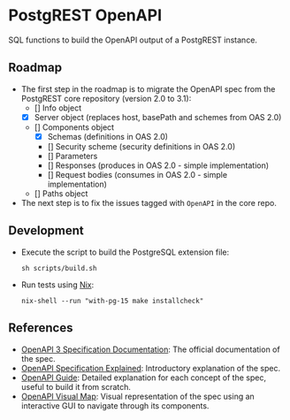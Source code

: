 # PostgREST OpenAPI

SQL functions to build the OpenAPI output of a PostgREST instance.

## Roadmap

- The first step in the roadmap is to migrate the OpenAPI spec from the PostgREST core repository (version 2.0 to 3.1):
  - [] Info object
  - [x] Server object (replaces host, basePath and schemes from OAS 2.0)
  - [] Components object
    - [x] Schemas (definitions in OAS 2.0)
    - [] Security scheme (security definitions in OAS 2.0)
    - [] Parameters
    - [] Responses (produces in OAS 2.0 - simple implementation)
    - [] Request bodies (consumes in OAS 2.0 - simple implementation)
  - [] Paths object
- The next step is to fix the issues tagged with `OpenAPI` in the core repo.

## Development

- Execute the script to build the PostgreSQL extension file:

  ```
  sh scripts/build.sh
  ```

- Run tests using [Nix](https://nixos.org/download.html):

  ```
  nix-shell --run "with-pg-15 make installcheck"
  ```

## References

- [OpenAPI 3 Specification Documentation](https://spec.openapis.org/oas/v3.1.0): The official documentation of the spec.
- [OpenAPI Specification Explained](https://learn.openapis.org/specification/): Introductory explanation of the spec.
- [OpenAPI Guide](https://swagger.io/docs/specification/about/): Detailed explanation for each concept of the spec, useful to build it from scratch.
- [OpenAPI Visual Map](http://openapi-map.apihandyman.io/?version=3.0): Visual representation of the spec using an interactive GUI to navigate through its components. 
